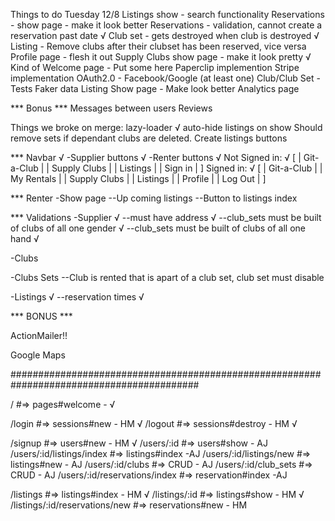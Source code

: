 Things to do Tuesday 12/8
  Listings show - search functionality
  Reservations - show page - make it look better
  Reservations - validation, cannot create a reservation past date √
  Club set - gets destroyed when club is destroyed √
  Listing - Remove clubs after their clubset has been reserved, vice versa 
  Profile page - flesh it out
  Supply Clubs show page - make it look pretty √ Kind of
  Welcome page - Put some here
  Paperclip implemention
  Stripe implementation
  OAuth2.0 - Facebook/Google (at least one)
  Club/Club Set - Tests
  Faker data
  Listing Show page - Make look better
  Analytics page

  *** Bonus ***
  Messages between users
  Reviews





Things we broke on merge:
  lazy-loader √
  auto-hide listings on show
  Should remove sets if dependant clubs are deleted.
  Create listings buttons 


*** Navbar √
-Supplier buttons √
-Renter buttons √
Not Signed in: √
[ | Git-a-Club |                            | Supply Clubs | | Listings | | Sign in | ]
Signed in: √
[ | Git-a-Club | | My Rentals | | Supply Clubs | | Listings | | Profile | | Log Out | ]

*** Renter
-Show page
--Up coming listings
--Button to listings index

*** Validations
-Supplier √
--must have address √
--club_sets must be built of clubs of all one gender √
--club_sets must be built of clubs of all one hand √

-Clubs

-Clubs Sets
--Club is rented that is apart of a club set, club set must disable

-Listings √
--reservation times √


*** BONUS ***

ActionMailer!!

Google Maps

##########################################################################################

/ #=> pages#welcome - √

/login #=> sessions#new - HM √
/logout #=> sessions#destroy - HM √

/signup #=> users#new - HM √
/users/:id #=> users#show - AJ
/users/:id/listings/index #=> listings#index -AJ
/users/:id/listings/new #=> listings#new - AJ
/users/:id/clubs #=> CRUD - AJ
/users/:id/club_sets #=> CRUD - AJ
/users/:id/reservations/index #=> reservation#index -AJ

/listings #=> listings#index - HM √
/listings/:id #=> listings#show - HM √
/listings/:id/reservations/new #=> reservations#new - HM
